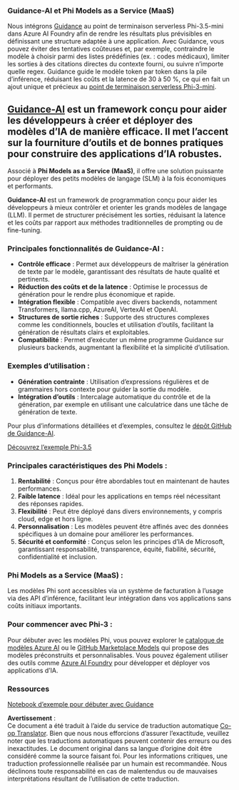 <!--
CO_OP_TRANSLATOR_METADATA:
{
  "original_hash": "bd049872f37c3079c87d4fe17109cea0",
  "translation_date": "2025-07-16T18:13:39+00:00",
  "source_file": "md/01.Introduction/01/01.Guidance.md",
  "language_code": "fr"
}
-->
### Guidance-AI et Phi Models as a Service (MaaS)  
Nous intégrons [Guidance](https://github.com/guidance-ai/guidance) au point de terminaison serverless Phi-3.5-mini dans Azure AI Foundry afin de rendre les résultats plus prévisibles en définissant une structure adaptée à une application. Avec Guidance, vous pouvez éviter des tentatives coûteuses et, par exemple, contraindre le modèle à choisir parmi des listes prédéfinies (ex. : codes médicaux), limiter les sorties à des citations directes du contexte fourni, ou suivre n’importe quelle regex. Guidance guide le modèle token par token dans la pile d’inférence, réduisant les coûts et la latence de 30 à 50 %, ce qui en fait un ajout unique et précieux au [point de terminaison serverless Phi-3-mini](https://aka.ms/try-phi3.5mini).

## [**Guidance-AI**](https://github.com/guidance-ai/guidance) est un framework conçu pour aider les développeurs à créer et déployer des modèles d’IA de manière efficace. Il met l’accent sur la fourniture d’outils et de bonnes pratiques pour construire des applications d’IA robustes.

Associé à **Phi Models as a Service (MaaS)**, il offre une solution puissante pour déployer des petits modèles de langage (SLM) à la fois économiques et performants.

**Guidance-AI** est un framework de programmation conçu pour aider les développeurs à mieux contrôler et orienter les grands modèles de langage (LLM). Il permet de structurer précisément les sorties, réduisant la latence et les coûts par rapport aux méthodes traditionnelles de prompting ou de fine-tuning.

### Principales fonctionnalités de Guidance-AI :  
- **Contrôle efficace** : Permet aux développeurs de maîtriser la génération de texte par le modèle, garantissant des résultats de haute qualité et pertinents.  
- **Réduction des coûts et de la latence** : Optimise le processus de génération pour le rendre plus économique et rapide.  
- **Intégration flexible** : Compatible avec divers backends, notamment Transformers, llama.cpp, AzureAI, VertexAI et OpenAI.  
- **Structures de sortie riches** : Supporte des structures complexes comme les conditionnels, boucles et utilisation d’outils, facilitant la génération de résultats clairs et exploitables.  
- **Compatibilité** : Permet d’exécuter un même programme Guidance sur plusieurs backends, augmentant la flexibilité et la simplicité d’utilisation.

### Exemples d’utilisation :  
- **Génération contrainte** : Utilisation d’expressions régulières et de grammaires hors contexte pour guider la sortie du modèle.  
- **Intégration d’outils** : Intercalage automatique du contrôle et de la génération, par exemple en utilisant une calculatrice dans une tâche de génération de texte.

Pour plus d’informations détaillées et d’exemples, consultez le [dépôt GitHub de Guidance-AI](https://github.com/guidance-ai/guidance).

[Découvrez l’exemple Phi-3.5](../../../../../code/01.Introduce/guidance.ipynb)

### Principales caractéristiques des Phi Models :  
1. **Rentabilité** : Conçus pour être abordables tout en maintenant de hautes performances.  
2. **Faible latence** : Idéal pour les applications en temps réel nécessitant des réponses rapides.  
3. **Flexibilité** : Peut être déployé dans divers environnements, y compris cloud, edge et hors ligne.  
4. **Personnalisation** : Les modèles peuvent être affinés avec des données spécifiques à un domaine pour améliorer les performances.  
5. **Sécurité et conformité** : Conçus selon les principes d’IA de Microsoft, garantissant responsabilité, transparence, équité, fiabilité, sécurité, confidentialité et inclusion.

### Phi Models as a Service (MaaS) :  
Les modèles Phi sont accessibles via un système de facturation à l’usage via des API d’inférence, facilitant leur intégration dans vos applications sans coûts initiaux importants.

### Pour commencer avec Phi-3 :  
Pour débuter avec les modèles Phi, vous pouvez explorer le [catalogue de modèles Azure AI](https://ai.azure.com/explore/models) ou le [GitHub Marketplace Models](https://github.com/marketplace/models) qui propose des modèles préconstruits et personnalisables. Vous pouvez également utiliser des outils comme [Azure AI Foundry](https://ai.azure.com) pour développer et déployer vos applications d’IA.

### Ressources  
[Notebook d’exemple pour débuter avec Guidance](../../../../../code/01.Introduce/guidance.ipynb)

**Avertissement** :  
Ce document a été traduit à l’aide du service de traduction automatique [Co-op Translator](https://github.com/Azure/co-op-translator). Bien que nous nous efforcions d’assurer l’exactitude, veuillez noter que les traductions automatiques peuvent contenir des erreurs ou des inexactitudes. Le document original dans sa langue d’origine doit être considéré comme la source faisant foi. Pour les informations critiques, une traduction professionnelle réalisée par un humain est recommandée. Nous déclinons toute responsabilité en cas de malentendus ou de mauvaises interprétations résultant de l’utilisation de cette traduction.